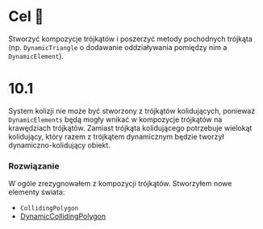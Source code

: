 # Cel 🎯
Stworzyć kompozycje trójkątów i poszerzyć metody pochodnych trójkąta (np. `DynamicTriangle` o dodawanie oddziaływania pomiędzy nim a `DynamicElement`). 

# 10.1 
System kolizji nie może być stworzony z trójkątów kolidujących, ponieważ `DynamicElements` będą mogły wnikać w kompozycje trójkątów na krawędziach trójkątów. Zamiast trójkąta kolidującego potrzebuje wielokąt kolidujący, który razem z trójkątem dynamicznym będzie tworzył dynamiczno-kolidujący obiekt.  

### Rozwiązanie 
W ogóle zrezygnowałem z kompozycji trójkątów. Stworzyłem nowe elementy świata: 
+ `CollidingPolygon`
+ [DynamicCollidingPolygon](DynamicCollidingPolygon.ts)
